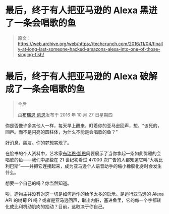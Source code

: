 # 最后，终于有人把亚马逊的 Alexa 黑进了一条会唱歌的鱼 

> 原文：<https://web.archive.org/web/https://techcrunch.com/2016/11/04/finally-at-long-last-someone-hacked-amazons-alexa-into-one-of-those-singing-fish/>

# 最后，终于有人把亚马逊的 Alexa 破解成了一条会唱歌的鱼

> 今后
> 
> 由[布瑞恩·凯恩](https://web.archive.org/web/20230130100805/https://www.facebook.com/hdadd)发布于 2016 年 10 月 27 日星期四

你是否像许多其他人一样，每天早上醒来，盯着你的亚马逊回声，想，“该死的，回声。而不是闪亮的圆柱体，为什么不能是会唱歌的鱼？”

好消息，朋友。你的梦想实现了。

在脸书的个人资料中，艺术家[布瑞恩·凯恩](https://web.archive.org/web/20230130100805/https://www.facebook.com/hdadd/videos/10157576067105265/)简要展示了当你拿起一条如此优雅的会唱歌的鱼——我们中那些在 21 世纪初看过 47000 次广告的人都知道它叫“大嘴比利巴斯”——并把它连接起来，成为亚马逊个人语音助手的缩小橡胶化身时会发生什么。

想要一个自己的吗？你当然知道。

唉，造物主并没有对这一切是如何运作的给予太多的启示。是运行亚马逊的 Alexa API 的树莓 Pi 吗？或者是亚马逊回声，取出内脏，塞进鱼里，它的每一个字都转化成比利机动肌肉的抽动？目前，这取决于你自己。